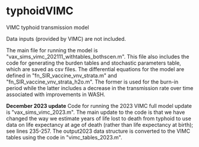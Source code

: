 # typhoidVIMC
VIMC typhoid transmission model

Data inputs (provided by VIMC) are not included.

The main file for running the model is "vax_sims_vimc_202111_withtables_bothscen.m". This file also includes the code for generating the burden tables and stochastic parameters table, which are saved as csv files. The differential equations for the model are defined in "fn_SIR_vaccine_vnv_strata.m" and "fn_SIR_vaccine_vnv_strata_h2o.m". The former is used for the burn-in period while the latter includes a decrease in the transmission rate over time associated with improvements in WASH.

**December 2023 update**
Code for running the 2023 VIMC full model update is "vax_sims_vimc_2023.m". The main update to the code is that we have changed the way we estimate years of life lost to death from typhoid to use data on life expectancy at age of death (rather than life expectancy at birth); see lines 235-257. The output2023 data structure is converted to the VIMC tables using the code in "vimc_tables_2023.m".
